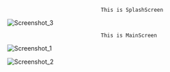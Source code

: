 



                                  This is SplashScreen
![Screenshot_3](https://github.com/SubhanSC/Timer/assets/124590824/1c7c749c-15c8-44ea-b1d0-cd782ff57e95)




                                  This is MainScreen
![Screenshot_1](https://github.com/SubhanSC/Timer/assets/124590824/275e9804-bb1e-46cf-becd-c40f6b95d8cb)







![Screenshot_2](https://github.com/SubhanSC/Timer/assets/124590824/e66e54c9-6c46-4781-b589-8acf69807bd7)
